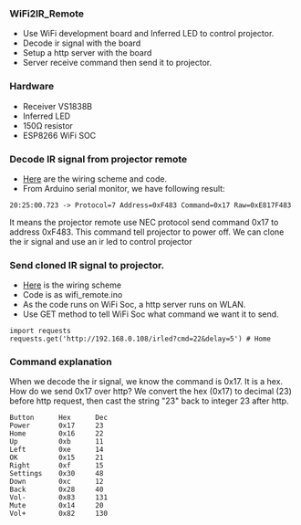 ### WiFi2IR_Remote
* Use WiFi development board and Inferred LED to control projector.
* Decode ir signal with the board 
* Setup a http server with the board
* Server receive command then send it to projector.
### Hardware
* Receiver VS1838B
* Inferred LED
* 150Ω resistor
* ESP8266 WiFi SOC
### Decode IR signal from projector remote
* [Here](https://github.com/xg590/IoT/blob/master/Infrared/README.md#use-receiver-vs1838bamazon-to-decode-remote-signal) are the wiring scheme and code. 
* From Arduino serial monitor, we have following result:
``` 
20:25:00.723 -> Protocol=7 Address=0xF483 Command=0x17 Raw=0xE817F483 
```
It means the projector remote use NEC protocol send command 0x17 to address 0xF483. This command tell projector to power off. We can clone the ir signal and use an ir led to control projector
### Send cloned IR signal to projector.
* [Here](https://github.com/xg590/IoT/blob/master/Infrared/README.md#sender) is the wiring scheme
* Code is as wifi_remote.ino
* As the code runs on WiFi Soc, a http server runs on WLAN.
* Use GET method to tell WiFi Soc what command we want it to send.
```
import requests 
requests.get('http://192.168.0.108/irled?cmd=22&delay=5') # Home 
```
### Command explanation 
When we decode the ir signal, we know the command is 0x17. It is a hex. How do we send 0x17 over http? We convert the hex (0x17) to decimal (23) before http request, then cast the string "23" back to integer 23 after http.
```
Button      Hex      Dec
Power       0x17     23
Home        0x16     22
Up          0xb      11
Left        0xe      14
OK          0x15     21
Right       0xf      15
Settings    0x30     48
Down        0xc      12
Back        0x28     40
Vol-        0x83     131
Mute        0x14     20
Vol+        0x82     130
```

